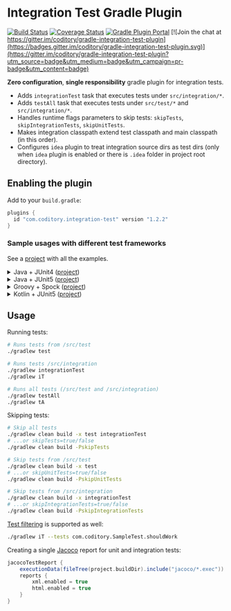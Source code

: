# Integration Test Gradle Plugin
[![Build Status](https://github.com/coditory/gradle-integration-test-plugin/workflows/Build/badge.svg?branch=master)](https://github.com/coditory/gradle-integration-test-plugin/actions?query=workflow%3ABuild+branch%3Amaster)
[![Coverage Status](https://coveralls.io/repos/github/coditory/gradle-integration-test-plugin/badge.svg?branch=master)](https://coveralls.io/github/coditory/gradle-integration-test-plugin?branch=master)
[![Gradle Plugin Portal](https://img.shields.io/badge/Plugin_Portal-v1.2.2-green.svg)](https://plugins.gradle.org/plugin/com.coditory.integration-test)
[![Join the chat at https://gitter.im/coditory/gradle-integration-test-plugin](https://badges.gitter.im/coditory/gradle-integration-test-plugin.svg)](https://gitter.im/coditory/gradle-integration-test-plugin?utm_source=badge&utm_medium=badge&utm_campaign=pr-badge&utm_content=badge)

**Zero configuration**, **single responsibility** gradle plugin for integration tests.

- Adds `integrationTest` task that executes tests under `src/integration/*`.
- Adds `testAll` task that executes tests under `src/test/*` and `src/integration/*`.
- Handles runtime flags parameters to skip tests: `skipTests`, `skipIntegrationTests`, `skipUnitTests`.
- Makes integration classpath extend test classpath and main classpath (in this order).
- Configures `idea` plugin to treat integration source dirs as test dirs (only when `idea` plugin is enabled or there is `.idea` folder in project root directory).

## Enabling the plugin

Add to your `build.gradle`:

```gradle
plugins {
  id "com.coditory.integration-test" version "1.2.2"
}
```
### Sample usages with different test frameworks
See a [project](https://github.com/coditory/gradle-integration-test-plugin-sample) with all the examples.

<details><summary>Java + JUnit4 (<a href="https://github.com/coditory/gradle-integration-test-plugin-sample/tree/master/java-junit4">project</a>)</summary>
<p>

```gradle
plugins {
    id "java"
    id "com.coditory.integration-test" version "1.2.2"
}

dependencies {
    testCompile "junit:junit:4.12"
}
```
</p>
</details>
<details><summary>Java + JUnit5 (<a href="https://github.com/coditory/gradle-integration-test-plugin-sample/tree/master/java-junit5">project</a>)</summary>
<p>

```gradle
plugins {
    id "java"
    id "com.coditory.integration-test" version "1.2.2"
}

dependencies {
    testImplementation "org.junit.jupiter:junit-jupiter-api:5.6.2"
    testRuntime "org.junit.jupiter:junit-jupiter-engine:5.6.2"
}

tasks.withType(Test) {
    useJUnitPlatform()
}
```
</p>
</details>
<details><summary>Groovy + Spock (<a href="https://github.com/coditory/gradle-integration-test-plugin-sample/tree/master/groovy-spock">project</a>)</summary>
<p>

```gradle
plugins {
    id "groovy"
    id "com.coditory.integration-test" version "1.2.2"
}

dependencies {
    testCompile "org.spockframework:spock-core:2.0-M2-groovy-3.0"
}

tasks.withType(Test) {
    useJUnitPlatform()
}
```
</p>
</details>
<details><summary>Kotlin + JUnit5 (<a href="https://github.com/coditory/gradle-integration-test-plugin-sample/tree/master/kotlin-junit5">project</a>)</summary>
<p>

```gradle
plugins {
    kotlin("jvm") version "1.3.70"
    id("com.coditory.integration-test") version "1.2.2"
}

dependencies {
    implementation(kotlin("stdlib-jdk8"))
    implementation(kotlin("reflect"))
    testImplementation("org.junit.jupiter:junit-jupiter-api:5.6.1")
    testRuntimeOnly("org.junit.jupiter:junit-jupiter-engine:5.6.1")
}

tasks.withType<Test> {
    useJUnitPlatform()
}
```
</p>
</details>

## Usage

Running tests:
```sh
# Runs tests from /src/test
./gradlew test

# Runs tests /src/integration
./gradlew integrationTest
./gradlew iT

# Runs all tests (/src/test and /src/integration)
./gradlew testAll
./gradlew tA
```

Skipping tests:
```sh
# Skip all tests
./gradlew clean build -x test integrationTest
# ...or skipTests=true/false
./gradlew clean build -PskipTests

# Skip tests from /src/test
./gradlew clean build -x test
# ...or skipUnitTests=true/false
./gradlew clean build -PskipUnitTests

# Skip tests from /src/integration
./gradlew clean build -x integrationTest
# ...or skipIntegrationTests=true/false
./gradlew clean build -PskipIntegrationTests
```

[Test filtering](https://docs.gradle.org/current/userguide/java_testing.html#test_filtering) is supported as well:
```sh
./gradlew iT --tests com.coditory.SampleTest.shouldWork
```

Creating a single [Jacoco](https://docs.gradle.org/current/userguide/jacoco_plugin.html) report for unit and integration tests:

```gradle
jacocoTestReport {
    executionData(fileTree(project.buildDir).include("jacoco/*.exec"))
    reports {
        xml.enabled = true
        html.enabled = true
    }
}
```